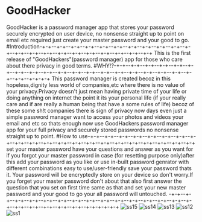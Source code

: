 # GoodHacker
GoodHacker is a password manager app that stores your password securely encrypted on user device, no nonsense straight up to point on email etc required just create your master password and your good to go.
#Introduction-+-+--+-+--+-+--+-+--+-+--+-+--+-+--+-+--+-+--+-+--+-+--+-+--+-+--+-+--+-+--+-+--+-+--+-+--+-+--+-+--+-+
This is the first release of "GoodHackers"(password manager) app for those who care about there privacy in good terms.
#WHY!?-+-+--+-+--+-+--+-+--+-+--+-+--+-+--+-+--+-+--+-+--+-+--+-+--+-+--+-+--+-+--+-+--+-+--+-+--+-+--+-+--+-+-+-+
This password manager is created becoz in this hopeless,dignity less world of companies,etc where there is no value of your privacy.Privacy doesn't just mean having private time of your life or doing anything on internet the point it its your personal life (if your really care and if are really a human being that have a some rules of life) becoz of these some sh!t companies there is sign of privacy now days even just a simple password manager want to access your photos and videos your email and etc so thats enough now use GoodHackers password manager app for your full privacy and securely stored passwords no nonsense straight up to point.
#How to use-+-+--+-+--+-+--+-+--+-+--+-+--+-+--+-+--+-+--+-+--+-+--+-+--+-+--+-+--+-+--+-+--+-+--+-+--+-+--+-+--+-+
set your master password have your questions and answer as you want for if you forgot your master password in case (for resetting purpose only)after this add your password as you like or use in-built password genrator with different combinations easy to use/user-friendly save your password thats it. Your password will be encryptedly store on your device so don't worry.If you forget your master password don't about that also first answer the question that you set on first time same as that and set your new master password and your good to go your all password will untouched.
-+-+--+-+--+-+--+-+--+-+--+-+--+-+--+-+--+-+--+-+--+-+--+-+--+-+--+-+--+-+--+-+--+-+--+-+--+-+--+-+--+-+-+-+-+-+
![ss15](https://github.com/user-attachments/assets/04d318d8-50c2-4da3-900e-8289607bdbd9)
![ss14](https://github.com/user-attachments/assets/d0ec3422-95e9-46a0-95fd-7ddd263cec15)
![ss13](https://github.com/user-attachments/assets/3cf4f494-d207-4201-a567-c01551cdedee)
![ss12](https://github.com/user-attachments/assets/2bca538a-6b7b-4f08-907a-3801eac23125)
![ss1](https://github.com/user-attachments/assets/c38aa388-967b-4f41-98db-d81604630959)
